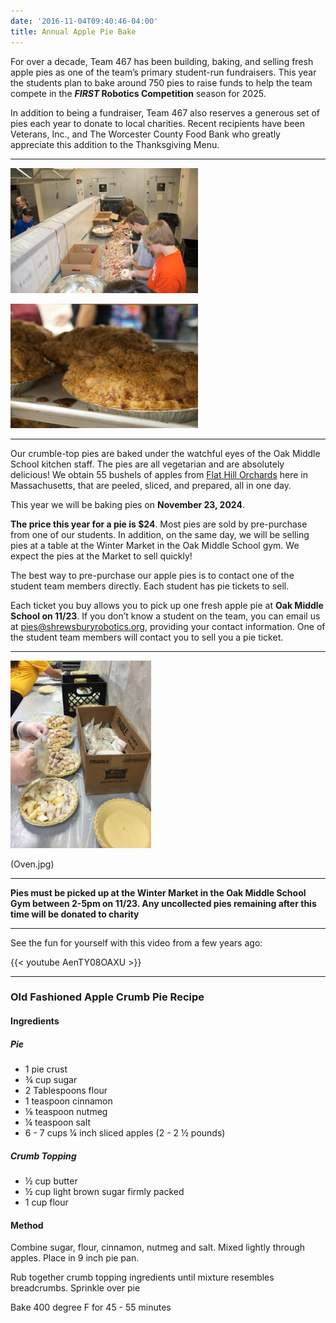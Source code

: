 ```yaml
---
date: '2016-11-04T09:40:46-04:00'
title: Annual Apple Pie Bake
---
```


For over a decade, Team 467 has been building, baking, and selling fresh apple pies as one of the team’s primary student-run fundraisers. This year the students plan to bake around 750 pies to raise funds to help the team compete in the **_FIRST_ Robotics Competition** season for 2025.

In addition to being a fundraiser, Team 467 also reserves a generous set of pies each year to donate to local charities. Recent recipients have been Veterans, Inc., and The Worcester County Food Bank who greatly appreciate this addition to the Thanksgiving Menu.

---

<!-- {{< columns >}} -->

![Apple Peeling](Apple-Peeling.jpg)

<!-- {{< columns >}} -->

![Apple Pie](Apple-Pie.jpg)

<!--{{< /columns >}}-->

---

Our crumble-top pies are baked under the watchful eyes of the Oak Middle School kitchen staff. The pies are all vegetarian and are absolutely delicious! We obtain 55 bushels of apples from [Flat Hill Orchards](https://www.flathillorchards.com) here in Massachusetts, that are peeled, sliced, and prepared, all in one day.

This year we will be baking pies on **November 23, 2024**.

**The price this year for a pie is $24**. Most pies are sold by pre-purchase from one of our students. In addition, on the same day, we will be selling pies at a table at the Winter Market in the Oak Middle School gym. We expect the pies at the Market to sell quickly!

The best way to pre-purchase our apple pies is to contact one of the student team members directly. Each student has pie tickets to sell.

Each ticket you buy allows you to pick up one fresh apple pie at **Oak Middle School on 11/23**. If you don’t know a student on the team, you can email us at [pies@shrewsburyrobotics.org](mailto:pies@shrewsburyrobotics.org), providing your contact information. One of the student team members will contact you to sell you a pie ticket.

---

<!-- {{< columns >}} -->

![Pie Assembly](Pie-Assembly.jpg)

<!-- {{< columns >}} -->

<!--{{[Pies coming out of Oven]}}-->(Oven.jpg)

<!--{{< /columns >}}-->

---

**Pies must be picked up at the Winter Market in the Oak Middle School Gym between 2-5pm on 11/23. Any uncollected pies remaining after this time will be donated to charity**

---

See the fun for yourself with this video from a few years ago:

{{< youtube AenTY08OAXU >}}

---

### Old Fashioned Apple Crumb Pie Recipe

#### Ingredients
##### Pie
* 1 pie crust
* ¾ cup sugar
* 2 Tablespoons flour
* 1 teaspoon cinnamon
* ⅛ teaspoon nutmeg
* ¼ teaspoon salt
* 6 - 7 cups ¼ inch sliced apples (2 - 2 ½ pounds)

##### Crumb Topping
* ½ cup butter
* ½ cup light brown sugar firmly packed
* 1 cup flour

#### Method
Combine sugar, flour, cinnamon, nutmeg and salt. Mixed lightly through apples. Place in 9 inch
pie pan.

Rub together crumb topping ingredients until mixture resembles breadcrumbs.  Sprinkle over pie

Bake 400 degree F for 45 - 55 minutes